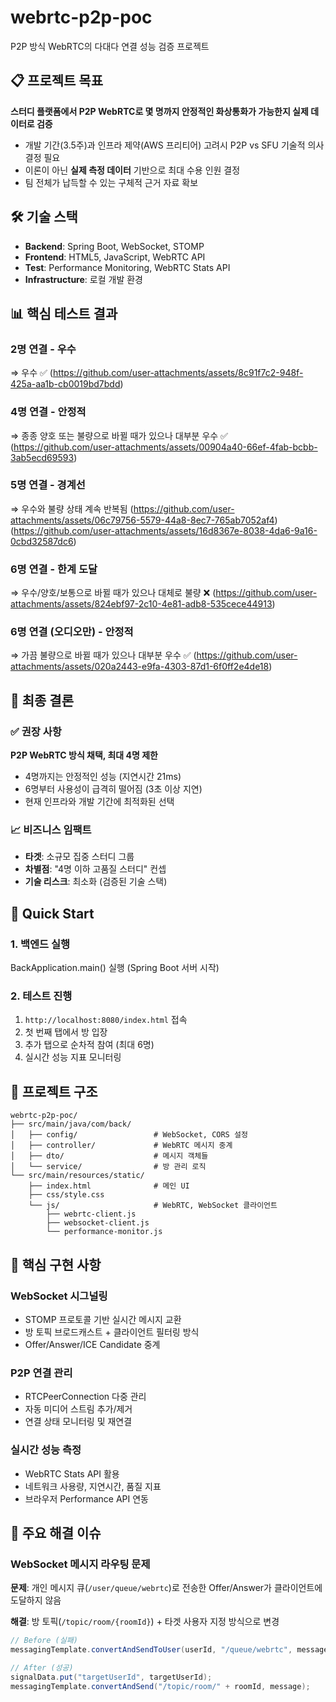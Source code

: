 # webrtc-p2p-poc
P2P 방식 WebRTC의 다대다 연결 성능 검증 프로젝트


## 📋 프로젝트 목표

**스터디 플랫폼에서 P2P WebRTC로 몇 명까지 안정적인 화상통화가 가능한지 실제 데이터로 검증**

- 개발 기간(3.5주)과 인프라 제약(AWS 프리티어) 고려시 P2P vs SFU 기술적 의사결정 필요
- 이론이 아닌 **실제 측정 데이터** 기반으로 최대 수용 인원 결정
- 팀 전체가 납득할 수 있는 구체적 근거 자료 확보

## 🛠️ 기술 스택

- **Backend**: Spring Boot, WebSocket, STOMP
- **Frontend**: HTML5, JavaScript, WebRTC API
- **Test**: Performance Monitoring, WebRTC Stats API
- **Infrastructure**: 로컬 개발 환경

## 📊 핵심 테스트 결과

### 2명 연결 - 우수
⇒ 우수 ✅
(https://github.com/user-attachments/assets/8c91f7c2-948f-425a-aa1b-cb0019bd7bdd)

### 4명 연결 - 안정적
⇒ 종종 양호 또는 불량으로 바뀔 때가 있으나 대부분 우수 ✅
(https://github.com/user-attachments/assets/00904a40-66ef-4fab-bcbb-3ab5ecd69593)

### 5명 연결 - 경계선
⇒ 우수와 불량 상태 계속 반복됨
(https://github.com/user-attachments/assets/06c79756-5579-44a8-8ec7-765ab7052af4) 
(https://github.com/user-attachments/assets/16d8367e-8038-4da6-9a16-0cbd32587dc6)

### 6명 연결 - 한계 도달
⇒ 우수/양호/보통으로 바뀔 때가 있으나 대체로 불량 ❌
(https://github.com/user-attachments/assets/824ebf97-2c10-4e81-adb8-535cece44913)

### 6명 연결 (오디오만) - 안정적
⇒ 가끔 불량으로 바뀔 때가 있으나 대부분 우수 ✅
(https://github.com/user-attachments/assets/020a2443-e9fa-4303-87d1-6f0ff2e4de18)


## 🎯 최종 결론

### ✅ 권장 사항
**P2P WebRTC 방식 채택, 최대 4명 제한**
- 4명까지는 안정적인 성능 (지연시간 21ms)
- 6명부터 사용성이 급격히 떨어짐 (3초 이상 지연)
- 현재 인프라와 개발 기간에 최적화된 선택

### 📈 비즈니스 임팩트
- **타겟**: 소규모 집중 스터디 그룹
- **차별점**: "4명 이하 고품질 스터디" 컨셉
- **기술 리스크**: 최소화 (검증된 기술 스택)

## 🚀 Quick Start

### 1. 백엔드 실행
BackApplication.main() 실행 (Spring Boot 서버 시작)


### 2. 테스트 진행
1. `http://localhost:8080/index.html` 접속
2. 첫 번째 탭에서 방 입장
3. 추가 탭으로 순차적 참여 (최대 6명)
4. 실시간 성능 지표 모니터링

## 📁 프로젝트 구조

```
webrtc-p2p-poc/
├── src/main/java/com/back/
│   ├── config/                 # WebSocket, CORS 설정
│   ├── controller/             # WebRTC 메시지 중계
│   ├── dto/                    # 메시지 객체들
│   └── service/                # 방 관리 로직
└── src/main/resources/static/
    ├── index.html              # 메인 UI
    ├── css/style.css
    └── js/                     # WebRTC, WebSocket 클라이언트
        ├── webrtc-client.js
        ├── websocket-client.js
        └── performance-monitor.js
```

## 🔧 핵심 구현 사항

### WebSocket 시그널링
- STOMP 프로토콜 기반 실시간 메시지 교환
- 방 토픽 브로드캐스트 + 클라이언트 필터링 방식
- Offer/Answer/ICE Candidate 중계

### P2P 연결 관리
- RTCPeerConnection 다중 관리
- 자동 미디어 스트림 추가/제거
- 연결 상태 모니터링 및 재연결

### 실시간 성능 측정
- WebRTC Stats API 활용
- 네트워크 사용량, 지연시간, 품질 지표
- 브라우저 Performance API 연동

## 🐛 주요 해결 이슈

### WebSocket 메시지 라우팅 문제
**문제**: 개인 메시지 큐(`/user/queue/webrtc`)로 전송한 Offer/Answer가 클라이언트에 도달하지 않음

**해결**: 방 토픽(`/topic/room/{roomId}`) + 타겟 사용자 지정 방식으로 변경
```java
// Before (실패)
messagingTemplate.convertAndSendToUser(userId, "/queue/webrtc", message);

// After (성공)
signalData.put("targetUserId", targetUserId);
messagingTemplate.convertAndSend("/topic/room/" + roomId, message);
```